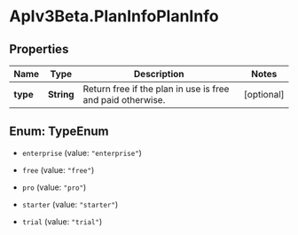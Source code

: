 # ApIv3Beta.PlanInfoPlanInfo

## Properties

Name | Type | Description | Notes
------------ | ------------- | ------------- | -------------
**type** | **String** | Return free if the plan in use is free and paid otherwise. | [optional] 



## Enum: TypeEnum


* `enterprise` (value: `"enterprise"`)

* `free` (value: `"free"`)

* `pro` (value: `"pro"`)

* `starter` (value: `"starter"`)

* `trial` (value: `"trial"`)




